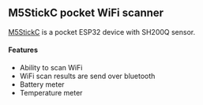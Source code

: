 ## M5StickC pocket WiFi scanner
[M5StickC](https://m5stack.com/products/stick-c?variant=17203451265114) is a pocket ESP32 device with SH200Q sensor. 

#### Features
* Ability to scan WiFi
* WiFi scan results are send over bluetooth
* Battery meter
* Temperature meter
